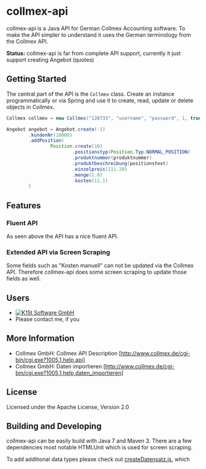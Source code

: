 # collmex-api

collmex-api is a Java API for German Collmex Accounting software. To make the API simpler to understand
it uses the German terminology from the Collmex API.

**Status:** collmex-api is far from complete API support, currently it just support creating Angebot 
(quotes)

## Getting Started

The central part of the API is the `Collmex` class. Create an instance programmatically or
via Spring and use it to create, read, update or delete objects in Collmex.

```java
Collmex collmex = new Collmex("128733", "username", "password", 1, true);

Angebot angebot = Angebot.create(-1)
        .kundenNr(10000)
        .addPosition(
                Position.create(10)
                        .positionstyp(Position.Typ.NORMAL_POSITION)
                        .produktnummer(produktnummer)
                        .produktbeschreibung(positionstext)
                        .einzelpreis(111.20)
                        .menge(1.0)
                        .kosten(11.1)
        )
```

## Features
                                                                                        
### Fluent API

As seen above the API has a nice fluent API.

### Extended API via Screen Scraping

Some fields such as "Kosten manuell" can not be updated via the Collmex API. Therefore collmex-api
does some screen scraping to update those fields as well.

## Users

* [![K15t Software GmbH](https://www.k15t.com/_/5BFA73E9014B6A2875A0459873CB3E3D/1423415211446/images/header_logo.png)](http://www.k15t.com)
* Please contact me, if you

## More Information

* Collmex GmbH: Collmex API Description [http://www.collmex.de/cgi-bin/cgi.exe?1005,1,help,api]
* Collmex GmbH: Daten importieren [http://www.collmex.de/cgi-bin/cgi.exe?1005,1,help,daten_importieren] 

## License

Licensed under the Apache License, Version 2.0

## Building and Developing

collmex-api can be easily build with Java 7 and Maven 3. There are a few dependencies most
notable HTMLUnit which is used for screen scraping.

To add additional data types please check out [createDatensatz.js](./createDatensatz.js), which 
 